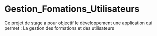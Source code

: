 # Gestion_Fomations_Utilisateurs
Ce projet de stage a pour objectif le développement 
une application qui permet : La gestion des formations 
et des utilisateurs
